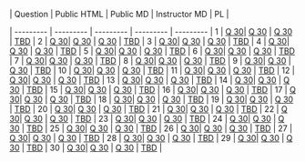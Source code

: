 | Question | Public HTML | Public MD | Instructor MD | PL |

| --------- | --------- | --------- | --------- | --------- |
1 |  [Q 30](https://firas.moosvi.com/oer/physicsbank/content/public/006.Momentum%20and%20Impulse/Impulse/airbag_collision/airbag_collision.html)| [Q 30](https://github.com/open-resources/physics_bank/blob/main/content/public/public/006.Momentum%20and%20Impulse/Impulse/airbag_collision/airbag_collision.md) | [Q 30](https://github.com/open-resources/instructor_physics_bank/blob/main/content/instructor/public/006.Momentum%20and%20Impulse/Impulse/airbag_collision/airbag_collision.md) | [TBD]() | 
2 |  [Q 30](https://firas.moosvi.com/oer/physicsbank/content/public/006.Momentum%20and%20Impulse/Impulse/airbag_collision/airbag_collision.html)| [Q 30](https://github.com/open-resources/physics_bank/blob/main/content/public/public/006.Momentum%20and%20Impulse/Impulse/airbag_collision/airbag_collision.md) | [Q 30](https://github.com/open-resources/instructor_physics_bank/blob/main/content/instructor/public/006.Momentum%20and%20Impulse/Impulse/airbag_collision/airbag_collision.md) | [TBD]() | 
3 |  [Q 30](https://firas.moosvi.com/oer/physicsbank/content/public/006.Momentum%20and%20Impulse/Impulse/airbag_collision/airbag_collision.html)| [Q 30](https://github.com/open-resources/physics_bank/blob/main/content/public/public/006.Momentum%20and%20Impulse/Impulse/airbag_collision/airbag_collision.md) | [Q 30](https://github.com/open-resources/instructor_physics_bank/blob/main/content/instructor/public/006.Momentum%20and%20Impulse/Impulse/airbag_collision/airbag_collision.md) | [TBD]() | 
4 |  [Q 30](https://firas.moosvi.com/oer/physicsbank/content/public/006.Momentum%20and%20Impulse/Impulse/airbag_collision/airbag_collision.html)| [Q 30](https://github.com/open-resources/physics_bank/blob/main/content/public/public/006.Momentum%20and%20Impulse/Impulse/airbag_collision/airbag_collision.md) | [Q 30](https://github.com/open-resources/instructor_physics_bank/blob/main/content/instructor/public/006.Momentum%20and%20Impulse/Impulse/airbag_collision/airbag_collision.md) | [TBD]() | 
5 |  [Q 30](https://firas.moosvi.com/oer/physicsbank/content/public/006.Momentum%20and%20Impulse/Impulse/airbag_collision/airbag_collision.html)| [Q 30](https://github.com/open-resources/physics_bank/blob/main/content/public/public/006.Momentum%20and%20Impulse/Impulse/airbag_collision/airbag_collision.md) | [Q 30](https://github.com/open-resources/instructor_physics_bank/blob/main/content/instructor/public/006.Momentum%20and%20Impulse/Impulse/airbag_collision/airbag_collision.md) | [TBD]() | 
6 |  [Q 30](https://firas.moosvi.com/oer/physicsbank/content/public/006.Momentum%20and%20Impulse/Impulse/airbag_collision/airbag_collision.html)| [Q 30](https://github.com/open-resources/physics_bank/blob/main/content/public/public/006.Momentum%20and%20Impulse/Impulse/airbag_collision/airbag_collision.md) | [Q 30](https://github.com/open-resources/instructor_physics_bank/blob/main/content/instructor/public/006.Momentum%20and%20Impulse/Impulse/airbag_collision/airbag_collision.md) | [TBD]() | 
7 |  [Q 30](https://firas.moosvi.com/oer/physicsbank/content/public/006.Momentum%20and%20Impulse/Impulse/airbag_collision/airbag_collision.html)| [Q 30](https://github.com/open-resources/physics_bank/blob/main/content/public/public/006.Momentum%20and%20Impulse/Impulse/airbag_collision/airbag_collision.md) | [Q 30](https://github.com/open-resources/instructor_physics_bank/blob/main/content/instructor/public/006.Momentum%20and%20Impulse/Impulse/airbag_collision/airbag_collision.md) | [TBD]() | 
8 |  [Q 30](https://firas.moosvi.com/oer/physicsbank/content/public/006.Momentum%20and%20Impulse/Impulse/airbag_collision/airbag_collision.html)| [Q 30](https://github.com/open-resources/physics_bank/blob/main/content/public/public/006.Momentum%20and%20Impulse/Impulse/airbag_collision/airbag_collision.md) | [Q 30](https://github.com/open-resources/instructor_physics_bank/blob/main/content/instructor/public/006.Momentum%20and%20Impulse/Impulse/airbag_collision/airbag_collision.md) | [TBD]() | 
9 |  [Q 30](https://firas.moosvi.com/oer/physicsbank/content/public/006.Momentum%20and%20Impulse/Impulse/airbag_collision/airbag_collision.html)| [Q 30](https://github.com/open-resources/physics_bank/blob/main/content/public/public/006.Momentum%20and%20Impulse/Impulse/airbag_collision/airbag_collision.md) | [Q 30](https://github.com/open-resources/instructor_physics_bank/blob/main/content/instructor/public/006.Momentum%20and%20Impulse/Impulse/airbag_collision/airbag_collision.md) | [TBD]() | 
10 |  [Q 30](https://firas.moosvi.com/oer/physicsbank/content/public/006.Momentum%20and%20Impulse/Impulse/airbag_collision/airbag_collision.html)| [Q 30](https://github.com/open-resources/physics_bank/blob/main/content/public/public/006.Momentum%20and%20Impulse/Impulse/airbag_collision/airbag_collision.md) | [Q 30](https://github.com/open-resources/instructor_physics_bank/blob/main/content/instructor/public/006.Momentum%20and%20Impulse/Impulse/airbag_collision/airbag_collision.md) | [TBD]() | 
11 |  [Q 30](https://firas.moosvi.com/oer/physicsbank/content/public/006.Momentum%20and%20Impulse/Impulse/airbag_collision/airbag_collision.html)| [Q 30](https://github.com/open-resources/physics_bank/blob/main/content/public/public/006.Momentum%20and%20Impulse/Impulse/airbag_collision/airbag_collision.md) | [Q 30](https://github.com/open-resources/instructor_physics_bank/blob/main/content/instructor/public/006.Momentum%20and%20Impulse/Impulse/airbag_collision/airbag_collision.md) | [TBD]() | 
12 |  [Q 30](https://firas.moosvi.com/oer/physicsbank/content/public/006.Momentum%20and%20Impulse/Impulse/airbag_collision/airbag_collision.html)| [Q 30](https://github.com/open-resources/physics_bank/blob/main/content/public/public/006.Momentum%20and%20Impulse/Impulse/airbag_collision/airbag_collision.md) | [Q 30](https://github.com/open-resources/instructor_physics_bank/blob/main/content/instructor/public/006.Momentum%20and%20Impulse/Impulse/airbag_collision/airbag_collision.md) | [TBD]() | 
13 |  [Q 30](https://firas.moosvi.com/oer/physicsbank/content/public/006.Momentum%20and%20Impulse/Impulse/airbag_collision/airbag_collision.html)| [Q 30](https://github.com/open-resources/physics_bank/blob/main/content/public/public/006.Momentum%20and%20Impulse/Impulse/airbag_collision/airbag_collision.md) | [Q 30](https://github.com/open-resources/instructor_physics_bank/blob/main/content/instructor/public/006.Momentum%20and%20Impulse/Impulse/airbag_collision/airbag_collision.md) | [TBD]() | 
14 |  [Q 30](https://firas.moosvi.com/oer/physicsbank/content/public/006.Momentum%20and%20Impulse/Impulse/airbag_collision/airbag_collision.html)| [Q 30](https://github.com/open-resources/physics_bank/blob/main/content/public/public/006.Momentum%20and%20Impulse/Impulse/airbag_collision/airbag_collision.md) | [Q 30](https://github.com/open-resources/instructor_physics_bank/blob/main/content/instructor/public/006.Momentum%20and%20Impulse/Impulse/airbag_collision/airbag_collision.md) | [TBD]() | 
15 |  [Q 30](https://firas.moosvi.com/oer/physicsbank/content/public/006.Momentum%20and%20Impulse/Impulse/airbag_collision/airbag_collision.html)| [Q 30](https://github.com/open-resources/physics_bank/blob/main/content/public/public/006.Momentum%20and%20Impulse/Impulse/airbag_collision/airbag_collision.md) | [Q 30](https://github.com/open-resources/instructor_physics_bank/blob/main/content/instructor/public/006.Momentum%20and%20Impulse/Impulse/airbag_collision/airbag_collision.md) | [TBD]() | 
16 |  [Q 30](https://firas.moosvi.com/oer/physicsbank/content/public/006.Momentum%20and%20Impulse/Impulse/airbag_collision/airbag_collision.html)| [Q 30](https://github.com/open-resources/physics_bank/blob/main/content/public/public/006.Momentum%20and%20Impulse/Impulse/airbag_collision/airbag_collision.md) | [Q 30](https://github.com/open-resources/instructor_physics_bank/blob/main/content/instructor/public/006.Momentum%20and%20Impulse/Impulse/airbag_collision/airbag_collision.md) | [TBD]() | 
17 |  [Q 30](https://firas.moosvi.com/oer/physicsbank/content/public/006.Momentum%20and%20Impulse/Impulse/airbag_collision/airbag_collision.html)| [Q 30](https://github.com/open-resources/physics_bank/blob/main/content/public/public/006.Momentum%20and%20Impulse/Impulse/airbag_collision/airbag_collision.md) | [Q 30](https://github.com/open-resources/instructor_physics_bank/blob/main/content/instructor/public/006.Momentum%20and%20Impulse/Impulse/airbag_collision/airbag_collision.md) | [TBD]() | 
18 |  [Q 30](https://firas.moosvi.com/oer/physicsbank/content/public/006.Momentum%20and%20Impulse/Impulse/airbag_collision/airbag_collision.html)| [Q 30](https://github.com/open-resources/physics_bank/blob/main/content/public/public/006.Momentum%20and%20Impulse/Impulse/airbag_collision/airbag_collision.md) | [Q 30](https://github.com/open-resources/instructor_physics_bank/blob/main/content/instructor/public/006.Momentum%20and%20Impulse/Impulse/airbag_collision/airbag_collision.md) | [TBD]() | 
19 |  [Q 30](https://firas.moosvi.com/oer/physicsbank/content/public/006.Momentum%20and%20Impulse/Impulse/airbag_collision/airbag_collision.html)| [Q 30](https://github.com/open-resources/physics_bank/blob/main/content/public/public/006.Momentum%20and%20Impulse/Impulse/airbag_collision/airbag_collision.md) | [Q 30](https://github.com/open-resources/instructor_physics_bank/blob/main/content/instructor/public/006.Momentum%20and%20Impulse/Impulse/airbag_collision/airbag_collision.md) | [TBD]() | 
20 |  [Q 30](https://firas.moosvi.com/oer/physicsbank/content/public/006.Momentum%20and%20Impulse/Impulse/airbag_collision/airbag_collision.html)| [Q 30](https://github.com/open-resources/physics_bank/blob/main/content/public/public/006.Momentum%20and%20Impulse/Impulse/airbag_collision/airbag_collision.md) | [Q 30](https://github.com/open-resources/instructor_physics_bank/blob/main/content/instructor/public/006.Momentum%20and%20Impulse/Impulse/airbag_collision/airbag_collision.md) | [TBD]() | 
21 |  [Q 30](https://firas.moosvi.com/oer/physicsbank/content/public/006.Momentum%20and%20Impulse/Impulse/airbag_collision/airbag_collision.html)| [Q 30](https://github.com/open-resources/physics_bank/blob/main/content/public/public/006.Momentum%20and%20Impulse/Impulse/airbag_collision/airbag_collision.md) | [Q 30](https://github.com/open-resources/instructor_physics_bank/blob/main/content/instructor/public/006.Momentum%20and%20Impulse/Impulse/airbag_collision/airbag_collision.md) | [TBD]() | 
22 |  [Q 30](https://firas.moosvi.com/oer/physicsbank/content/public/006.Momentum%20and%20Impulse/Impulse/airbag_collision/airbag_collision.html)| [Q 30](https://github.com/open-resources/physics_bank/blob/main/content/public/public/006.Momentum%20and%20Impulse/Impulse/airbag_collision/airbag_collision.md) | [Q 30](https://github.com/open-resources/instructor_physics_bank/blob/main/content/instructor/public/006.Momentum%20and%20Impulse/Impulse/airbag_collision/airbag_collision.md) | [TBD]() | 
23 |  [Q 30](https://firas.moosvi.com/oer/physicsbank/content/public/006.Momentum%20and%20Impulse/Impulse/airbag_collision/airbag_collision.html)| [Q 30](https://github.com/open-resources/physics_bank/blob/main/content/public/public/006.Momentum%20and%20Impulse/Impulse/airbag_collision/airbag_collision.md) | [Q 30](https://github.com/open-resources/instructor_physics_bank/blob/main/content/instructor/public/006.Momentum%20and%20Impulse/Impulse/airbag_collision/airbag_collision.md) | [TBD]() | 
24 |  [Q 30](https://firas.moosvi.com/oer/physicsbank/content/public/006.Momentum%20and%20Impulse/Impulse/airbag_collision/airbag_collision.html)| [Q 30](https://github.com/open-resources/physics_bank/blob/main/content/public/public/006.Momentum%20and%20Impulse/Impulse/airbag_collision/airbag_collision.md) | [Q 30](https://github.com/open-resources/instructor_physics_bank/blob/main/content/instructor/public/006.Momentum%20and%20Impulse/Impulse/airbag_collision/airbag_collision.md) | [TBD]() | 
25 |  [Q 30](https://firas.moosvi.com/oer/physicsbank/content/public/006.Momentum%20and%20Impulse/Impulse/airbag_collision/airbag_collision.html)| [Q 30](https://github.com/open-resources/physics_bank/blob/main/content/public/public/006.Momentum%20and%20Impulse/Impulse/airbag_collision/airbag_collision.md) | [Q 30](https://github.com/open-resources/instructor_physics_bank/blob/main/content/instructor/public/006.Momentum%20and%20Impulse/Impulse/airbag_collision/airbag_collision.md) | [TBD]() | 
26 |  [Q 30](https://firas.moosvi.com/oer/physicsbank/content/public/006.Momentum%20and%20Impulse/Impulse/airbag_collision/airbag_collision.html)| [Q 30](https://github.com/open-resources/physics_bank/blob/main/content/public/public/006.Momentum%20and%20Impulse/Impulse/airbag_collision/airbag_collision.md) | [Q 30](https://github.com/open-resources/instructor_physics_bank/blob/main/content/instructor/public/006.Momentum%20and%20Impulse/Impulse/airbag_collision/airbag_collision.md) | [TBD]() | 
27 |  [Q 30](https://firas.moosvi.com/oer/physicsbank/content/public/006.Momentum%20and%20Impulse/Impulse/airbag_collision/airbag_collision.html)| [Q 30](https://github.com/open-resources/physics_bank/blob/main/content/public/public/006.Momentum%20and%20Impulse/Impulse/airbag_collision/airbag_collision.md) | [Q 30](https://github.com/open-resources/instructor_physics_bank/blob/main/content/instructor/public/006.Momentum%20and%20Impulse/Impulse/airbag_collision/airbag_collision.md) | [TBD]() | 
28 |  [Q 30](https://firas.moosvi.com/oer/physicsbank/content/public/006.Momentum%20and%20Impulse/Impulse/airbag_collision/airbag_collision.html)| [Q 30](https://github.com/open-resources/physics_bank/blob/main/content/public/public/006.Momentum%20and%20Impulse/Impulse/airbag_collision/airbag_collision.md) | [Q 30](https://github.com/open-resources/instructor_physics_bank/blob/main/content/instructor/public/006.Momentum%20and%20Impulse/Impulse/airbag_collision/airbag_collision.md) | [TBD]() | 
29 |  [Q 30](https://firas.moosvi.com/oer/physicsbank/content/public/006.Momentum%20and%20Impulse/Impulse/airbag_collision/airbag_collision.html)| [Q 30](https://github.com/open-resources/physics_bank/blob/main/content/public/public/006.Momentum%20and%20Impulse/Impulse/airbag_collision/airbag_collision.md) | [Q 30](https://github.com/open-resources/instructor_physics_bank/blob/main/content/instructor/public/006.Momentum%20and%20Impulse/Impulse/airbag_collision/airbag_collision.md) | [TBD]() | 
30 |  [Q 30](https://firas.moosvi.com/oer/physicsbank/content/public/006.Momentum%20and%20Impulse/Impulse/airbag_collision/airbag_collision.html)| [Q 30](https://github.com/open-resources/physics_bank/blob/main/content/public/public/006.Momentum%20and%20Impulse/Impulse/airbag_collision/airbag_collision.md) | [Q 30](https://github.com/open-resources/instructor_physics_bank/blob/main/content/instructor/public/006.Momentum%20and%20Impulse/Impulse/airbag_collision/airbag_collision.md) | [TBD]() | 
